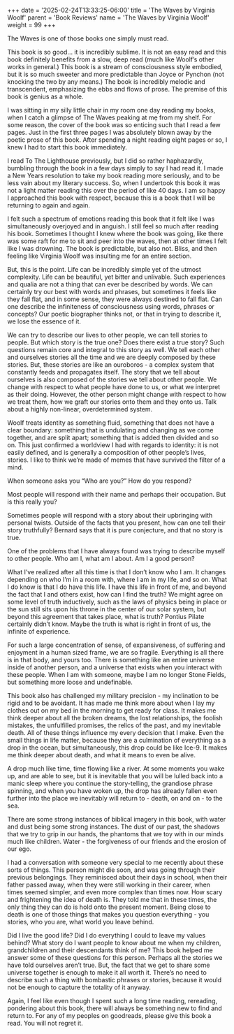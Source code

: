 +++
date = '2025-02-24T13:33:25-06:00'
title = 'The Waves by Virginia Woolf'
parent = 'Book Reviews'
name = 'The Waves by Virginia Woolf'
weight = 99
+++

The Waves is one of those books one simply must read.

This book is so good… it is incredibly sublime. It is not an easy read and this book definitely benefits from a slow, deep read (much like Woolf’s other works in general.) This book is a stream of consciousness style embodied, but it is so much sweeter and more predictable than Joyce or Pynchon (not knocking the two by any means.) The book is incredibly melodic and transcendent, emphasizing the ebbs and flows of prose. The premise of this book is genius as a whole.

I was sitting in my silly little chair in my room one day reading my books, when I catch a glimpse of The Waves peaking at mẹ from my shelf. For some reason, the cover of the book was so enticing such that I read a few pages. Just in the first three pages I was absolutely blown away by the poetic prose of this book. After spending a night reading eight pages or so, I knew I had to start this book immediately.

I read To The Lighthouse previously, but I did so rather haphazardly, bumbling through the book in a few days simply to say I had read it. I made a New Years resolution to take my book reading more seriously, and to be less vain about my literary success. So, when I undertook this book it was not a light matter reading this over the period of like 40 days. I am so happy I approached this book with respect, because this is a book that I will be returning to again and again.

I felt such a spectrum of emotions reading this book that it felt like I was simultaneously overjoyed and in anguish. I still feel so much after reading his book. Sometimes I thought I knew where the book was going, like there was some raft for me to sit and peer into the waves, then at other times I felt like I was drowning. The book is predictable, but also not. Bliss, and then feeling like Virginia Woolf was insulting me for an entire section.

But, this is the point. Life can be incredibly simple yet of the utmost complexity. Life can be beautiful, yet bitter and unlivable. Such experiences and qualia are not a thing that can ever be described by words. We can certainly try our best with words and phrases, but sometimes it feels like they fall flat, and in some sense, they were always destined to fall flat. Can one describe the infiniteness of consciousness using words, phrases or concepts? Our poetic biographer thinks not, or that in trying to describe it, we lose the essence of it.

We can try to describe our lives to other people, we can tell stories to people. But which story is the true one? Does there exist a true story? Such questions remain core and integral to this story as well. We tell each other and ourselves stories all the time and we are deeply composed by these stories. But, these stories are like an ouroboros - a complex system that constantly feeds and propagates itself. The story that we tell about ourselves is also composed of the stories we tell about other people. We change with respect to what people have done to us, or what we interpret as their doing. However, the other person might change with respect to how we treat them, how we graft our stories onto them and they onto us. Talk about a highly non-linear, overdetermined system.

Woolf treats identity as something fluid, something that does not have a clear boundary: something that is undulating and changing as we come together, and are split apart; something that is added then divided and so on. This just confirmed a worldview I had with regards to identity: it is not easily defined, and is generally a composition of other people’s lives, stories. I like to think we’re made of memes that have survived the filter of a mind.

When someone asks you “Who are you?” How do you respond?

Most people will respond with their name and perhaps their occupation. But is this really you?

Sometimes people will respond with a story about their upbringing with personal twists. Outside of the facts that you present, how can one tell their story truthfully? Bernard says that it is pure conjecture, and that no story is true.

One of the problems that I have always found was trying to describe myself to other people. Who am I, what am I about. Am I a good person?

What I’ve realized after all this time is that I don’t know who I am. It changes depending on who I’m in a room with, where I am in my life, and so on. What I do know is that I do have this life. I have this life in front of me, and beyond the fact that I and others exist, how can I find the truth? We might agree on some level of truth inductively, such as the laws of physics being in place or the sun still sits upon his throne in the center of our solar system, but beyond this agreement that takes place, what is truth? Pontius Pilate certainly didn’t know. Maybe the truth is what is right in front of us, the infinite of experience.

For such a large concentration of sense, of expansiveness, of suffering and enjoyment in a human sized frame, we are so fragile. Everything is all there is in that body, and yours too. There is something like an entire universe inside of another person, and a universe that exists when you interact with these people. When I am with someone, maybe I am no longer Stone Fields, but something more loose and undefinable.

This book also has challenged my military precision - my inclination to be rigid and to be avoidant. It has made me think more about when I lay my clothes out on my bed in the morning to get ready for class. It makes me think deeper about all the broken dreams, the lost relationships, the foolish mistakes, the unfulfilled promises, the relics of the past, and my inevitable death. All of these things influence my every decision that I make. Even the small things in life matter, because they are a culmination of everything as a drop in the ocean, but simultaneously, this drop could be like Ice-9. It makes me think deeper about death, and what it means to even be alive.

A drop much like time, time flowing like a river. At some moments you wake up, and are able to see, but it is inevitable that you will be lulled back into a manic sleep where you continue the story-telling, the grandiose phrase spinning, and when you have woken up, the drop has already fallen even further into the place we inevitably will return to - death, on and on - to the sea.

There are some strong instances of biblical imagery in this book, with water and dust being some strong instances. The dust of our past, the shadows that we try to grip in our hands, the phantoms that we toy with in our minds much like children. Water - the forgiveness of our friends and the erosion of our ego.

I had a conversation with someone very special to me recently about these sorts of things. This person might die soon, and was going through their previous belongings. They reminisced about their days in school, when their father passed away, when they were still working in their career, when times seemed simpler, and even more complex than times now. How scary and frightening the idea of death is. They told me that in these times, the only thing they can do is hold onto the present moment. Being close to death is one of those things that makes you question everything - you stories, who you are, what world you leave behind.

Did I live the good life? Did I do everything I could to leave my values behind? What story do I want people to know about me when my children, grandchildren and their descendants think of me? This book helped me answer some of these questions for this person. Perhaps all the stories we have told ourselves aren’t true. But, the fact that we get to share some universe together is enough to make it all worth it. There’s no need to describe such a thing with bombastic phrases or stories, because it would not be enough to capture the totality of it anyway.

Again, I feel like even though I spent such a long time reading, rereading, pondering about this book, there will always be something new to find and return to. For any of my peoples on goodreads, please give this book a read. You will not regret it.
